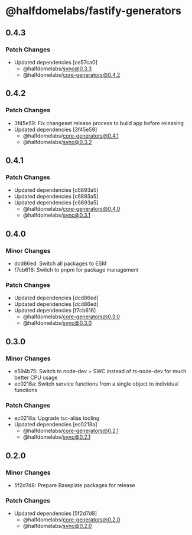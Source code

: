 # @halfdomelabs/fastify-generators

## 0.4.3

### Patch Changes

- Updated dependencies [ce57ca0]
  - @halfdomelabs/sync@0.3.3
  - @halfdomelabs/core-generators@0.4.2

## 0.4.2

### Patch Changes

- 3f45e59: Fix changeset release process to build app before releasing
- Updated dependencies [3f45e59]
  - @halfdomelabs/core-generators@0.4.1
  - @halfdomelabs/sync@0.3.2

## 0.4.1

### Patch Changes

- Updated dependencies [c6893a5]
- Updated dependencies [c6893a5]
- Updated dependencies [c6893a5]
  - @halfdomelabs/core-generators@0.4.0
  - @halfdomelabs/sync@0.3.1

## 0.4.0

### Minor Changes

- dcd86ed: Switch all packages to ESM
- f7cb616: Switch to pnpm for package management

### Patch Changes

- Updated dependencies [dcd86ed]
- Updated dependencies [dcd86ed]
- Updated dependencies [f7cb616]
  - @halfdomelabs/core-generators@0.3.0
  - @halfdomelabs/sync@0.3.0

## 0.3.0

### Minor Changes

- e594b75: Switch to node-dev + SWC instead of ts-node-dev for much better CPU usage
- ec0218a: Switch service functions from a single object to individual functions

### Patch Changes

- ec0218a: Upgrade tsc-alias tooling
- Updated dependencies [ec0218a]
  - @halfdomelabs/core-generators@0.2.1
  - @halfdomelabs/sync@0.2.1

## 0.2.0

### Minor Changes

- 5f2d7d8: Prepare Baseplate packages for release

### Patch Changes

- Updated dependencies [5f2d7d8]
  - @halfdomelabs/core-generators@0.2.0
  - @halfdomelabs/sync@0.2.0
